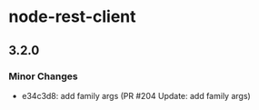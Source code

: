 # node-rest-client

## 3.2.0

### Minor Changes

- e34c3d8: add family args (PR #204 Update: add family args)
